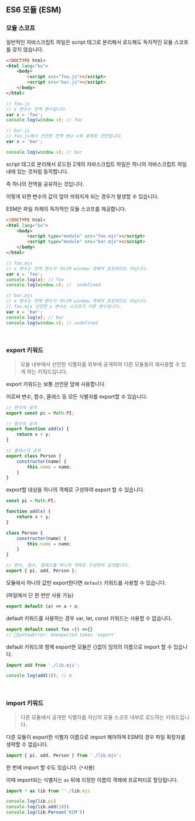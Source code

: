 ## ES6 모듈 (ESM)

### 모듈 스코프

일반적인 자바스크립트 파일은 script 태그로 분리해서 로드해도 독자적인 모듈 스코프를 갖지 않습니다.

```html
<!DOCTYPE html>
<html lang="ko">
    <body>
        <script src="foo.js"></script>
        <script src="bar.js"></script>
    </body>
</html>
```

```js
// foo.js
// x 변수는 전역 변수입니다.
var x = 'foo';
console.log(window.x); // foo
```

```js
// bar.js
// foo.js에서 선언한 전역 변수 x와 중복된 선언입니다.
var x = 'bar';

console.log(window.x); // bar
```

script 태그로 분리해서 로드된 2개의 자바스크립트 파일은 하나의 자바스크립트 파일 내에 있는 것처럼 동작합니다.

즉 하나의 전역을 공유하는 것입니다.

이렇게 되면 변수의 값이 덮어 씌워지게 되는 경우가 발생할 수 있습니다.

ESM은 파일 자체의 독자적인 모듈 스코프를 제공합니다.

```html
<!DOCTYPE html>
<html lang="ko">
    <body>
        <script type="module" src="foo.mjs"></script>
        <script type="module" src="bar.mjs"></script>
    </body>
</html>
```

```js
// foo.mjs
// x 변수는 전역 변수가 아니며 window 객체의 프로퍼티도 아닙니다.
var x = 'foo';
console.log(x); // foo
console.log(window.x); //  undefined
```

```js
// bar.mjs
// x 변수는 전역 변수가 아니며 window 객체의 프로퍼티도 아닙니다.
// foo.mjs 선언한 x 변수는 스코프가 다른 변수입니다.
var x = 'bar';
console.log(x); // bar
console.log(window.x); // undefined
```

<br>

### export 키워드

> 모듈 내부에서 선언한 식별자를 외부에 공개하여 다른 모듈들이 재사용할 수 있게 하는 키워드입니다.

export 키워드는 보통 선언문 앞에 사용합니다.

이로써 변수, 함수, 클래스 등 모든 식별자를 export할 수 있습니다.

```js
// 변수의 공개
export const pi = Math.PI;

// 함수의 공개
export function add(x) {
    return x + y;
}

// 클래스의 공개
export class Person {
    constructor(name) {
        this.name = name;
    }
}
```

export할 대상을 하나의 객체로 구성하여 export 할 수 있습니다.

```js
const pi = Math.PI;

function add(x) {
    return x + y;
}

class Person {
    constructor(name) {
        this.name = name;
    }
}

// 변수, 함수, 클래스를 하나의 객체로 구성하여 공개합니다.
export { pi, add, Person };
```

모듈에서 하나의 값만 export한다면 `default` 키워드를 사용할 수 있습니다.

(파일에서 단 한 번만 사용 가능)

```js
export default (a) => a + a;
```

default 키워드를 사용하는 경우 var, let, const 키워드는 사용할 수 없습니다.

```js
export default const foo =() =>{}
// 🚫SyntaxError: Unexpected token 'export'
```

default 키워드와 함께 export한 모듈은 {}없이 임의의 이름으로 import 할 수 있습니다.

```js
import add from './lib.mjs';

console.log(add(3)); // 6
```

<br>

### import 키워드

> 다른 모듈에서 공개한 식별자를 자신의 모듈 스코프 내부로 로드하는 키워드입니다.

다른 모듈이 export한 식별자 이름으로 import 해야하며 ESM의 경우 파일 확장자를 생략할 수 없습니다.

```js
import { pi, add, Person } from './lib.mjs';
```

한 번에 import 할 수도 있습니다. (`*`사용)

이때 import되는 식별자는 `as` 뒤에 지정한 이름의 객체에 프로퍼티로 할당됩니다.

```js
import * as lib from ''./lib.mjs

console.log(lib.pi)
console.log(lib.add(10))
console.log(lib.Person('KIM'))
```
